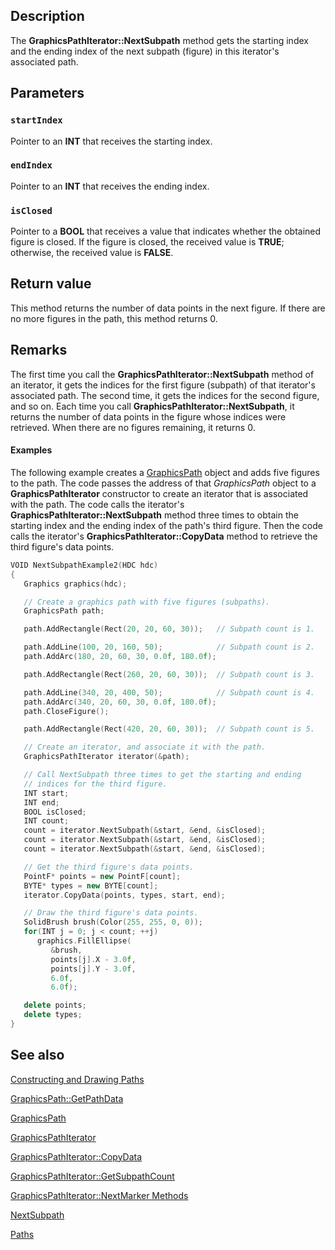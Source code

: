 ## Description

The **GraphicsPathIterator::NextSubpath** method gets the starting index and the ending index of the next subpath (figure) in this iterator's associated path.

## Parameters

### `startIndex`

Pointer to an **INT** that receives the starting index.

### `endIndex`

Pointer to an **INT** that receives the ending index.

### `isClosed`

Pointer to a **BOOL** that receives a value that indicates whether the obtained figure is closed.
If the figure is closed, the received value is **TRUE**; otherwise, the received value is **FALSE**.

## Return value

This method returns the number of data points in the next figure.
If there are no more figures in the path, this method returns 0.

## Remarks

The first time you call the **GraphicsPathIterator::NextSubpath** method of an iterator, it gets the indices for the first figure (subpath) of that iterator's associated path.
The second time, it gets the indices for the second figure, and so on.
Each time you call **GraphicsPathIterator::NextSubpath**, it returns the number of data points in the figure whose indices were retrieved.
When there are no figures remaining, it returns 0.

#### Examples

The following example creates a [GraphicsPath](https://learn.microsoft.com/windows/desktop/api/gdipluspath/nl-gdipluspath-graphicspath) object and adds five figures to the path.
The code passes the address of that *GraphicsPath* object to a **GraphicsPathIterator** constructor to create an iterator that is associated with the path. The code calls the iterator's **GraphicsPathIterator::NextSubpath** method three times to obtain the starting index and the ending index of the path's third figure.
Then the code calls the iterator's **GraphicsPathIterator::CopyData** method to retrieve the third figure's data points.

```cpp
VOID NextSubpathExample2(HDC hdc)
{
   Graphics graphics(hdc);

   // Create a graphics path with five figures (subpaths).
   GraphicsPath path;

   path.AddRectangle(Rect(20, 20, 60, 30));   // Subpath count is 1.

   path.AddLine(100, 20, 160, 50);            // Subpath count is 2.
   path.AddArc(180, 20, 60, 30, 0.0f, 180.0f);

   path.AddRectangle(Rect(260, 20, 60, 30));  // Subpath count is 3.

   path.AddLine(340, 20, 400, 50);            // Subpath count is 4.
   path.AddArc(340, 20, 60, 30, 0.0f, 180.0f);
   path.CloseFigure();

   path.AddRectangle(Rect(420, 20, 60, 30));  // Subpath count is 5.

   // Create an iterator, and associate it with the path.
   GraphicsPathIterator iterator(&path);

   // Call NextSubpath three times to get the starting and ending
   // indices for the third figure.
   INT start;
   INT end;
   BOOL isClosed;
   INT count;
   count = iterator.NextSubpath(&start, &end, &isClosed);
   count = iterator.NextSubpath(&start, &end, &isClosed);
   count = iterator.NextSubpath(&start, &end, &isClosed);

   // Get the third figure's data points.
   PointF* points = new PointF[count];
   BYTE* types = new BYTE[count];
   iterator.CopyData(points, types, start, end);

   // Draw the third figure's data points.
   SolidBrush brush(Color(255, 255, 0, 0));
   for(INT j = 0; j < count; ++j)
      graphics.FillEllipse(
         &brush,
         points[j].X - 3.0f,
         points[j].Y - 3.0f,
         6.0f,
         6.0f);

   delete points;
   delete types;
}
```

## See also

[Constructing and Drawing Paths](https://learn.microsoft.com/windows/desktop/gdiplus/-gdiplus-constructing-and-drawing-paths-use)

[GraphicsPath::GetPathData](https://learn.microsoft.com/windows/desktop/api/gdipluspath/nf-gdipluspath-graphicspath-getpathdata)

[GraphicsPath](https://learn.microsoft.com/windows/desktop/api/gdipluspath/nl-gdipluspath-graphicspath)

[GraphicsPathIterator](https://learn.microsoft.com/windows/desktop/api/gdipluspath/nl-gdipluspath-graphicspathiterator)

[GraphicsPathIterator::CopyData](https://learn.microsoft.com/windows/desktop/api/gdipluspath/nf-gdipluspath-graphicspathiterator-copydata)

[GraphicsPathIterator::GetSubpathCount](https://learn.microsoft.com/windows/desktop/api/gdipluspath/nf-gdipluspath-graphicspathiterator-getsubpathcount)

[GraphicsPathIterator::NextMarker Methods](https://learn.microsoft.com/windows/desktop/api/gdipluspath/nf-gdipluspath-graphicspathiterator-nextmarker(outconstgraphicspath))

[NextSubpath](https://learn.microsoft.com/windows/desktop/api/gdipluspath/nf-gdipluspath-graphicspathiterator-nextsubpath(outconstgraphicspath_outbool))

[Paths](https://learn.microsoft.com/windows/desktop/gdiplus/-gdiplus-paths-about)
